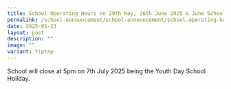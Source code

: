 ```yaml
---
title: School Operating Hours on 29th May, 26th June 2025 & June School Holiday
permalink: /school-announcement/school-announcement/school-operating-hours/
date: 2025-05-23
layout: post
description: ""
image: ""
variant: tiptap
---
```

<p>School will close at 5pm on 7th July 2025 being the Youth Day School Holiday.</p>
<p></p>
<p></p>